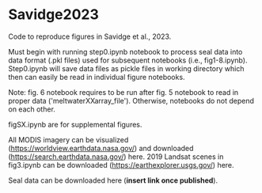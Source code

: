 # Savidge2023
Code to reproduce figures in Savidge et al., 2023.

Must begin with running step0.ipynb notebook to process seal data into data format (.pkl files) used for subsequent notebooks (i.e., fig1-8.ipynb). Step0.ipynb will save data files as pickle files in working directory which then can easily be read in individual figure notebooks.

Note: fig. 6 notebook requires to be run after fig. 5 notebook to read in proper data ('meltwaterXXarray_file'). Otherwise, notebooks do not depend on each other.

figSX.ipynb are for supplemental figures.

All MODIS imagery can be visualized (https://worldview.earthdata.nasa.gov/) and downloaded (https://search.earthdata.nasa.gov/) here. 2019 Landsat scenes in fig3.ipynb can be downloaded (https://earthexplorer.usgs.gov/) here.

Seal data can be downloaded here (**insert link once published**).
